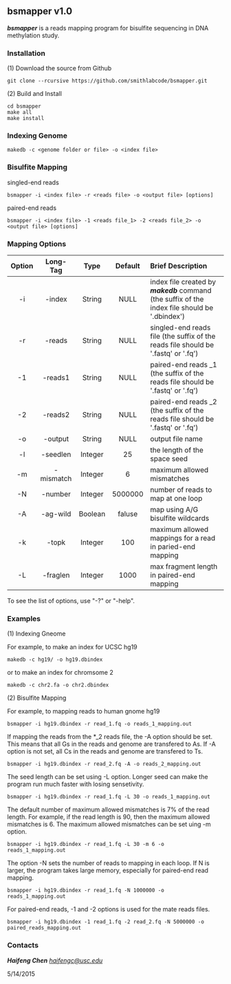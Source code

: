 ## bsmapper v1.0 ##

***bsmapper*** is a reads mapping program for bisulfite sequencing in DNA methylation study.


### Installation ###
(1) Download the source from Github 

    git clone --rcursive https://github.com/smithlabcode/bsmapper.git

(2) Build and Install
    
    cd bsmapper
    make all
    make install


### Indexing Genome ###
    
    makedb -c <genome folder or file> -o <index file>

### Bisulfite Mapping ###

singled-end reads

    bsmapper -i <index file> -r <reads file> -o <output file> [options]

paired-end reads

    bsmapper -i <index file> -1 <reads file_1> -2 <reads file_2> -o <output file> [options]


### Mapping Options ###


| Option | Long-Tag | Type | Default | Brief Description |
| :-------------: |:-------------:|:-----:|:-----:| :-----|
| -i      | -index | String | NULL |index file created by ***makedb*** command (the suffix of the index file should be '.dbindex') |
| -r      | -reads | String | NULL | singled-end reads file (the suffix of the reads file should be '.fastq' or '.fq') |
| -1      | -reads1 | String | NULL | paired-end reads _1 (the suffix of the reads file should be '.fastq' or '.fq') |
| -2      | -reads2 | String | NULL | paired-end reads _2 (the suffix of the reads file should be '.fastq' or '.fq') |
| -o      | -output | String | NULL | output file name |
| -l      | -seedlen | Integer | 25 | the length of the space seed |
| -m      | -mismatch | Integer | 6 | maximum allowed mismatches |
| -N      | -number | Integer | 5000000 | number of reads to map at one loop |
| -A      | -ag-wild | Boolean | faluse | map using A/G bisulfite wildcards |
| -k      | -topk | Integer | 100 | maximum allowed mappings for a read in paried-end mapping|
| -L      | -fraglen | Integer | 1000 | max fragment length in paired-end mapping |

To see the list of options, use "-?" or "-help".


### Examples ###

(1) Indexing Gneome

For example, to make an index for UCSC hg19

	makedb -c hg19/ -o hg19.dbindex
   
or to make an index for chromsome 2

	makedb -c chr2.fa -o chr2.dbindex
    
    
(2) Bisulfite Mapping

For example, to mapping reads to human gnome hg19

	bsmapper -i hg19.dbindex -r read_1.fq -o reads_1_mapping.out
    
If mapping the reads from the *_2 reads file, the -A option should be set. This means that all Gs in the reads and genome are transfered to As. If -A option is not set, all Cs in the reads and genome are transfered to Ts.

    bsmapper -i hg19.dbindex -r read_2.fq -A -o reads_2_mapping.out
    
The seed length can be set using -L option. Longer seed can make the program run much faster with losing sensetivity.

    bsmapper -i hg19.dbindex -r read_1.fq -L 30 -o reads_1_mapping.out
    
The default number of maximum allowed mismatches is 7% of the read length. For example, if the read length is 90, then the maximum allowed mismatches is 6. The maximum allowed mismatches can be set uing -m option.

    bsmapper -i hg19.dbindex -r read_1.fq -L 30 -m 6 -o reads_1_mapping.out
    
The option -N sets the number of reads to mapping in each loop. If N is larger, the program takes large memory, especially for paired-end read mapping.
    
    bsmapper -i hg19.dbindex -r read_1.fq -N 1000000 -o reads_1_mapping.out
    
For paired-end reads, -1 and -2 options is used for the mate reads files.
    
    bsmapper -i hg19.dbindex -1 read_1.fq -2 read_2.fq -N 5000000 -o paired_reads_mapping.out
    
    
    
### Contacts ###

***Haifeng Chen***   *haifengc@usc.edu*


5/14/2015
